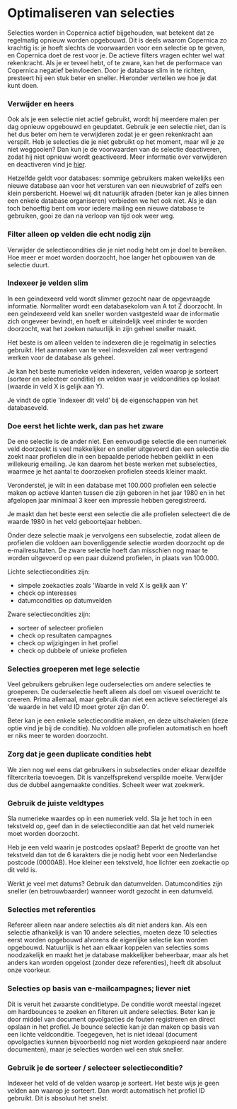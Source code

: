 # Optimaliseren van selecties
Selecties worden in Copernica actief bijgehouden, wat betekent dat ze regelmatig opnieuw worden opgebouwd. Dit is deels waarom Copernica zo krachtig is: je hoeft slechts de voorwaarden voor een selectie op te geven, en Copernica doet de rest voor je. De actieve filters vragen echter wel wat rekenkracht. Als je er teveel hebt, of te zware, kan het de performace van Copernica negatief beinvloeden. Door je database slim in te richten, presteert hij een stuk beter en sneller. Hieronder vertellen we hoe je dat kunt doen.

### Verwijder en heers
Ook als je een selectie niet actief gebruikt, wordt hij meerdere malen per dag opnieuw opgebouwd en geupdatet. Gebruik je een selectie niet, dan is het dus beter om hem te verwijderen zodat je er geen rekenkracht aan verspilt. Heb je selecties die je niet gebruikt op het moment, maar wil je ze niet weggooien? Dan kun je de voorwaarden van de selectie deactiveren, zodat hij niet opnieuw wordt geactiveerd.
Meer informatie over verwijderen en deactiveren vind je [hier](beheeropties-selecties).

Hetzelfde geldt voor databases: sommige gebruikers maken wekelijks een nieuwe database aan voor het versturen van een nieuwsbrief of zelfs een klein persbericht. Hoewel wij dit natuurlijk afraden (beter kan je alles binnen een enkele database organiseren) verbieden we het ook niet. Als je dan toch behoeftig bent om voor iedere mailing een nieuwe database te gebruiken, gooi ze dan na verloop van tijd ook weer weg.

### Filter alleen op velden die echt nodig zijn
Verwijder de selectiecondities die je niet nodig hebt om je doel te bereiken. Hoe meer er moet worden doorzocht, hoe langer het opbouwen van de selectie duurt.

### Indexeer je velden slim

In een geindexeerd veld wordt slimmer gezocht naar de opgevraagde
informatie. Normaliter wordt een databasekolom van A tot Z doorzocht. In
een geindexeerd veld kan sneller worden vastgesteld waar de informatie
zich ongeveer bevindt, en hoeft er uiteindelijk veel minder te worden
doorzocht, wat het zoeken natuurlijk in zijn geheel sneller maakt. 

Het beste is om alleen velden te indexeren die je regelmatig in
selecties gebruikt. Het aanmaken van te veel indexvelden zal weer
vertragend werken voor de database als geheel. 

Je kan het beste numerieke velden indexeren, velden waarop je sorteert
(sorteer en selecteer conditie) en velden waar je veldcondities op
loslaat (waarde in veld X is gelijk aan Y).

Je vindt de optie 'indexeer dit veld' bij de eigenschappen van het
databaseveld.

### Doe eerst het lichte werk, dan pas het zware

De ene selectie is de ander niet. Een eenvoudige selectie die een
numeriek veld doorzoekt is veel makkelijker en sneller uitgevoerd dan
een selectie die zoekt naar profielen die in een bepaalde periode hebben
geklikt in een willekeurig emailing. Je kan daarom het beste werken met
subselecties, waarmee je het aantal te doorzoeken profielen steeds
kleiner maakt.

Veronderstel, je wilt in een database met 100.000 profielen een selectie
maken op actieve klanten tussen die zijn geboren in het jaar 1980 en in
het afgelopen jaar minimaal 3 keer een impressie hebben geregistreerd.

Je maakt dan het beste eerst een selectie die alle profielen selecteert
die de waarde 1980 in het veld geboortejaar hebben.

Onder deze selectie maak je vervolgens een subselectie, zodat alleen de
profielen die voldoen aan bovenliggende selectie worden doorzocht op de
e-mailresultaten. De zware selectie hoeft dan misschien nog maar te
worden uitgevoerd op een paar duizend profielen, in plaats van 100.000.

Lichte selectiecondities zijn:

-   simpele zoekacties zoals 'Waarde in veld X is gelijk aan Y'
-   check op interesses
-   datumcondities op datumvelden

Zware selectiecondities zijn:

-   sorteer of selecteer profielen
-   check op resultaten campagnes
-   check op wijzigingen in het profiel
-   check op dubbele of unieke profielen

### Selecties groeperen met lege selectie

Veel gebruikers gebruiken lege ouderselecties om andere selecties te
groeperen. De ouderselectie heeft alleen als doel om visueel overzicht
te creeren. Prima allemaal, maar gebruik dan niet een actieve
selectieregel als 'de waarde in het veld ID moet groter zijn dan 0'.

Beter kan je een enkele selectieconditie maken, en deze uitschakelen
(deze optie vind je bij de conditie). Nu voldoen alle profielen
automatisch en hoeft er niks meer te worden doorzocht.

### Zorg dat je geen duplicate condities hebt

We zien nog wel eens dat gebruikers in subselecties onder elkaar
dezelfde filtercriteria toevoegen. Dit is vanzelfsprekend verspilde
moeite. Verwijder dus de dubbel aangemaakte condities. Scheelt weer wat
zoekwerk.

### Gebruik de juiste veldtypes

Sla numerieke waardes op in een numeriek veld. Sla je het toch in een
tekstveld op, geef dan in de selectieconditie aan dat het veld numeriek
moet worden doorzocht.

Heb je een veld waarin je postcodes opslaat? Beperkt de grootte van het
tekstveld dan tot de 6 karakters die je nodig hebt voor een Nederlandse
postcode (0000AB). Hoe kleiner een tekstveld, hoe lichter een zoekactie
op dit veld is.

Werkt je veel met datums? Gebruik dan datumvelden. Datumcondities zijn
sneller (en betrouwbaarder) wanneer wordt gezocht in een datumveld.

### Selecties met referenties

Refereer alleen naar andere selecties als dit niet anders kan. Als een
selectie afhankelijk is van 10 andere selecties, moeten deze 10
selecties eerst worden opgebouwd alvorens de eigenlijke selectie kan
worden opgebouwd. Natuurlijk is het aan elkaar koppelen van selecties
soms noodzakelijk en maakt het je database makkelijker beheerbaar, maar
als het anders kan worden opgelost (zonder deze referenties), heeft dit
absoluut onze voorkeur.

### Selecties op basis van e-mailcampagnes; liever niet

Dit is veruit het zwaarste conditietype. De conditie wordt meestal
ingezet om hardbounces te zoeken en filteren uit andere selecties. Beter
kan je door middel van document opvolgacties de fouten registreren en
direct opslaan in het profiel. Je bounce selectie kan je dan maken op
basis van een lichte veldconditie. Toegegeven, het is niet ideaal
(document opvolgacties kunnen bijvoorbeeld nog niet worden gekopieerd
naar andere documenten), maar je selecties worden wel een stuk sneller.

### Gebruik je de sorteer / selecteer selectieconditie?

Indexeer het veld of de velden waarop je sorteert. Het beste wijs je
geen velden aan waarop je sorteert. Dan wordt automatisch het profiel ID
gebruikt. Dit is absoluut het snelst.
